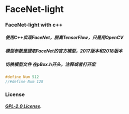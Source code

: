 # FaceNet-light
### FaceNet-light with c++

##### 使用C++实现FaceNet，脱离TensorFlow，只是用OpenCV

##### 模型参数是提取FaceNet的官方模型，2017版本和2018版本

##### 切换模型文件 在pBox.h开头，注释或者打开宏
```c++
#define Num 512
//#define Num 128
```

### License

##### [GPL-2.0 License](https://github.com/ChrisKong93/FaceNet-light/blob/master/LICENSE).